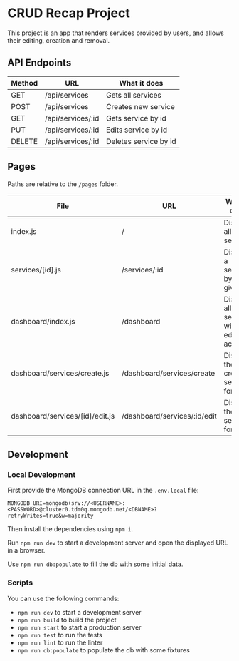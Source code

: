 # CRUD Recap Project

This project is an app that renders services provided by users, and allows their editing, creation and removal.

## API Endpoints

| Method | URL               | What it does          |
|--------|-------------------|-----------------------|
| GET    | /api/services     | Gets all services     |
| POST   | /api/services     | Creates new service   |
| GET    | /api/services/:id | Gets service by id    |
| PUT    | /api/services/:id | Edits service by id   |
| DELETE | /api/services/:id | Deletes service by id |

## Pages

Paths are relative to the `/pages` folder.

| File                            | URL                          | What it does                            |
|---------------------------------|------------------------------|-----------------------------------------|
| index.js                        | /                            | Displays all services                   |
| services/[id].js                | /services/:id                | Displays a service by given id          |
| dashboard/index.js              | /dashboard                   | Displays all services with edit actions |
| dashboard/services/create.js    | /dashboard/services/create   | Displays the create service form        |
| dashboard/services/[id]/edit.js | /dashboard/services/:id/edit | Displays the edit service form          |

## Development

### Local Development

First provide the MongoDB connection URL in the `.env.local` file:

```
MONGODB_URI=mongodb+srv://<USERNAME>:<PASSWORD>@cluster0.tdm0q.mongodb.net/<DBNAME>?retryWrites=true&w=majority
```

Then install the dependencies using `npm i`.

Run `npm run dev` to start a development server and open the displayed URL in a browser.

Use `npm run db:populate` to fill the db with some initial data.

### Scripts

You can use the following commands:

- `npm run dev` to start a development server
- `npm run build` to build the project
- `npm run start` to start a production server
- `npm run test` to run the tests
- `npm run lint` to run the linter
- `npm run db:populate` to populate the db with some fixtures
